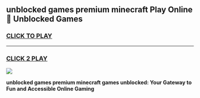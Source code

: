 
## unblocked games premium minecraft Play Online 👋 Unblocked Games
<h3>
<a href="https://premium.freeplayer.one?title=unblocked_games_premium_minecraft&ref=19F">CLICK TO PLAY</a></h3>
<hr>

<h3>
<a href="https://premium.freeplayer.one?title=unblocked_games_premium_minecraft&ref=19F">CLICK 2 PLAY</a>
  
</h3>

<a href="https://premium.freeplayer.one?title=unblocked_games_premium_minecraft&ref=19F"><img src="https://clearcache.store/games.png"></a>


**unblocked games premium minecraft games unblocked: Your Gateway to Fun and Accessible Online Gaming**
